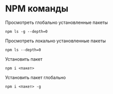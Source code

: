 # NPM команды

Просмотреть глобально установленные пакеты

```
npm ls -g --depth=0
```

Просмотреть локально установленные пакеты

```
npm ls --depth=0
```

Установить пакет

```
npm i <пакет>
```

Установить пакет глобально

```
npm i <пакет> -g
```